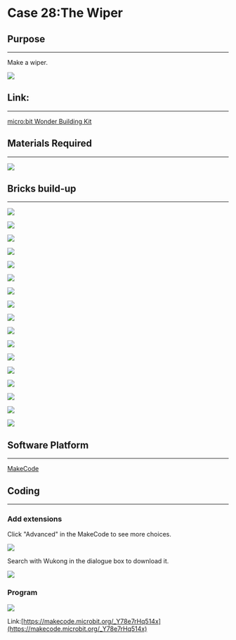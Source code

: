 # Case 28:The Wiper

## Purpose
---
Make a wiper.
 
![](./images/Wonder-Building-Kit-case-28-01.png)

## Link: 
---
[micro:bit Wonder Building Kit](https://www.elecfreaks.com/micro-bit-wonder-building-kit-without-micro-bit-board.html)

## Materials Required
---
![](./images/Wonder-Building-Kit-step-case-28-01.png)

## Bricks build-up
---
![](./images/Wonder-Building-Kit-step-case-28-02.png)

![](./images/Wonder-Building-Kit-step-case-28-03.png)

![](./images/Wonder-Building-Kit-step-case-28-04.png)

![](./images/Wonder-Building-Kit-step-case-28-05.png)

![](./images/Wonder-Building-Kit-step-case-28-06.png)

![](./images/Wonder-Building-Kit-step-case-28-07.png)

![](./images/Wonder-Building-Kit-step-case-28-08.png)

![](./images/Wonder-Building-Kit-step-case-28-09.png)

![](./images/Wonder-Building-Kit-step-case-28-10.png)

![](./images/Wonder-Building-Kit-step-case-28-11.png)

![](./images/Wonder-Building-Kit-step-case-28-12.png)

![](./images/Wonder-Building-Kit-step-case-28-13.png)

![](./images/Wonder-Building-Kit-step-case-28-14.png)

![](./images/Wonder-Building-Kit-step-case-28-15.png)

![](./images/Wonder-Building-Kit-step-case-28-16.png)

![](./images/Wonder-Building-Kit-step-case-28-17.png)

![](./images/Wonder-Building-Kit-step-case-28-18.png)

## Software Platform
---
[MakeCode](https://makecode.microbit.org/)

## Coding
---
### Add extensions
Click "Advanced" in the MakeCode to see more choices.
 
![](./images/Wonder-Building-Kit-case-21-02.png)

Search with Wukong in the dialogue box to download it. 

![](./images/Wonder-Building-Kit-case-21-03.png)





### Program
 
![](./images/Wonder-Building-Kit-case-28-04.png)

Link:[https://makecode.microbit.org/_Y78e7rHq514x](https://makecode.microbit.org/_Y78e7rHq514x)

